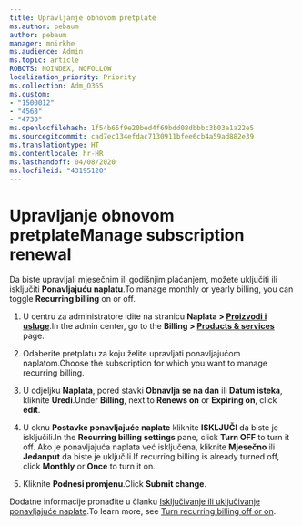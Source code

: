 ```yaml
---
title: Upravljanje obnovom pretplate
ms.author: pebaum
author: pebaum
manager: mnirkhe
ms.audience: Admin
ms.topic: article
ROBOTS: NOINDEX, NOFOLLOW
localization_priority: Priority
ms.collection: Adm_O365
ms.custom:
- "1500012"
- "4568"
- "4730"
ms.openlocfilehash: 1f54b65f9e20bed4f69bdd08dbbbc3b03a1a22e5
ms.sourcegitcommit: cad7ec134efdac7130911bfee6cb4a59ad882e39
ms.translationtype: HT
ms.contentlocale: hr-HR
ms.lasthandoff: 04/08/2020
ms.locfileid: "43195120"
---
```

# <a name="manage-subscription-renewal"></a><span data-ttu-id="7a06f-102">Upravljanje obnovom pretplate</span><span class="sxs-lookup"><span data-stu-id="7a06f-102">Manage subscription renewal</span></span>

<span data-ttu-id="7a06f-103">Da biste upravljali mjesečnim ili godišnjim plaćanjem, možete uključiti ili isključiti **Ponavljajuću naplatu**.</span><span class="sxs-lookup"><span data-stu-id="7a06f-103">To manage monthly or yearly billing, you can toggle **Recurring billing** on or off.</span></span>

1. <span data-ttu-id="7a06f-104">U centru za administratore idite na stranicu **Naplata > [Proizvodi i usluge](https://go.microsoft.com/fwlink/p/?linkid=842054)**.</span><span class="sxs-lookup"><span data-stu-id="7a06f-104">In the admin center, go to the **Billing > [Products & services](https://go.microsoft.com/fwlink/p/?linkid=842054)** page.</span></span>

2. <span data-ttu-id="7a06f-105">Odaberite pretplatu za koju želite upravljati ponavljajućom naplatom.</span><span class="sxs-lookup"><span data-stu-id="7a06f-105">Choose the subscription for which you want to manage recurring billing.</span></span>

3. <span data-ttu-id="7a06f-106">U odjeljku **Naplata**, pored stavki **Obnavlja se na dan** ili **Datum isteka**, kliknite **Uredi**.</span><span class="sxs-lookup"><span data-stu-id="7a06f-106">Under **Billing**, next to **Renews on** or **Expiring on**, click **edit**.</span></span>

4. <span data-ttu-id="7a06f-107">U oknu **Postavke ponavljajuće naplate** kliknite **ISKLJUČI** da biste je isključili.</span><span class="sxs-lookup"><span data-stu-id="7a06f-107">In the **Recurring billing settings** pane, click **Turn OFF** to turn it off.</span></span> <span data-ttu-id="7a06f-108">Ako je ponavljajuća naplata već isključena, kliknite **Mjesečno** ili **Jedanput** da biste je uključili.</span><span class="sxs-lookup"><span data-stu-id="7a06f-108">If recurring billing is already turned off, click **Monthly** or **Once** to turn it on.</span></span>

5. <span data-ttu-id="7a06f-109">Kliknite **Podnesi promjenu**.</span><span class="sxs-lookup"><span data-stu-id="7a06f-109">Click **Submit change**.</span></span>

<span data-ttu-id="7a06f-110">Dodatne informacije pronađite u članku [Isključivanje ili uključivanje ponavljajuće naplate](https://docs.microsoft.com/office365/admin/subscriptions-and-billing/renew-your-subscription#turn-recurring-billing-off-or-on).</span><span class="sxs-lookup"><span data-stu-id="7a06f-110">To learn more, see [Turn recurring billing off or on](https://docs.microsoft.com/office365/admin/subscriptions-and-billing/renew-your-subscription#turn-recurring-billing-off-or-on).</span></span>
